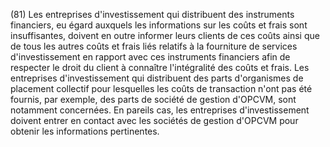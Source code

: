 (81) Les entreprises d'investissement qui distribuent des instruments financiers, eu égard auxquels les informations sur les coûts et frais sont insuffisantes, doivent en outre informer leurs clients de ces coûts ainsi que de tous les autres coûts et frais liés relatifs à la fourniture de services d'investissement en rapport avec ces instruments financiers afin de respecter le droit du client à connaître l'intégralité des coûts et frais. Les entreprises d'investissement qui distribuent des parts d'organismes de placement collectif pour lesquelles les coûts de transaction n'ont pas été fournis, par exemple, des parts de société de gestion d'OPCVM, sont notamment concernées. En pareils cas, les entreprises d'investissement doivent entrer en contact avec les sociétés de gestion d'OPCVM pour obtenir les informations pertinentes.